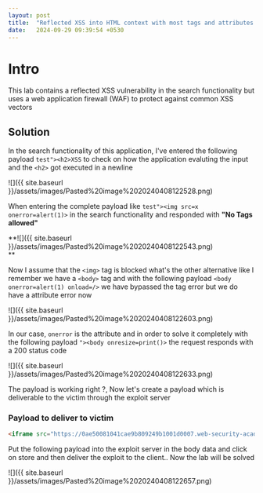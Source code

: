 ```yaml
---
layout: post
title:  "Reflected XSS into HTML context with most tags and attributes blocked"
date:   2024-09-29 09:39:54 +0530
---
```

  

# Intro

This lab contains a reflected XSS vulnerability in the search functionality but uses a web application firewall (WAF) to protect against common XSS vectors



## Solution

In the search functionality of this application, I've entered the following payload `test"><h2>XSS` to check on how the application evaluting the input and the `<h2>` got executed in a newline

  

![]({{ site.baseurl }}/assets/images/Pasted%20image%2020240408122528.png)  

  

When entering the complete payload like `test"><img src=x onerror=alert(1)>` in the search functionality and responded with **"No Tags allowed"**

**![]({{ site.baseurl }}/assets/images/Pasted%20image%2020240408122543.png)  
**

Now I assume that the `<img>` tag is blocked what's the other alternative like I remember we have a `<body>` tag and with the following payload `<body onerror=alert(1) onload=/>` we have bypassed the tag error but we do have a attribute error now

  

![]({{ site.baseurl }}/assets/images/Pasted%20image%2020240408122603.png)  

  

In our case, `onerror` is the attribute and in order to solve it completely with the following payload `"><body onresize=print()>` the request responds with a 200 status code

  

![]({{ site.baseurl }}/assets/images/Pasted%20image%2020240408122633.png)  

  

The payload is working right ?, Now let's create a payload which is deliverable to the victim through the exploit server

### **Payload to deliver to victim**

```html
<iframe src="https://0ae50081041cae9b809249b1001d0007.web-security-academy.net/?search=%22%3E%3Cbody%20onresize=print()%3E" onload=this.style.width='100px'>
```

  

Put the following payload into the exploit server in the body data and click on store and then deliver the exploit to the client.. Now the lab will be solved

  

![]({{ site.baseurl }}/assets/images/Pasted%20image%2020240408122657.png)